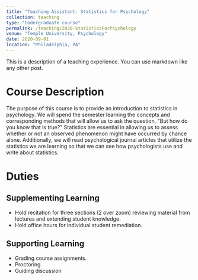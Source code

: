 ```yaml
---
title: "Teaching Assistant: Statistics for Psychology"
collection: teaching
type: "Undergraduate course"
permalink: /teaching/2020-StatisticsForPsychology
venue: "Temple University, Psychology"
date: 2020-09-01
location: "Philadelphia, PA"
---
```


This is a description of a teaching experience. You can use markdown like any other post.

Course Description
======
The purpose of this course is to provide an introduction to statistics in psychology. We will spend the semester learning the concepts and corresponding methods that will allow us to ask the question, "But how do you know that is true?" Statistics are essential in allowing us to assess whether or not an observed phenomenon might have occurred by chance alone. Additionally, we will read psychological journal articles that utilize the statistics we are learning so that we can see how psychologists use and write about statistics.

Duties
======
## Supplementing Learning
* Hold recitation for three sections (2 over zoom) reviewing material from lectures and extending student knowledge.
* Hold office hours for individual student remediation.
## Supporting Learning
* Grading course assignments.
* Proctoring
* Guiding discussion
